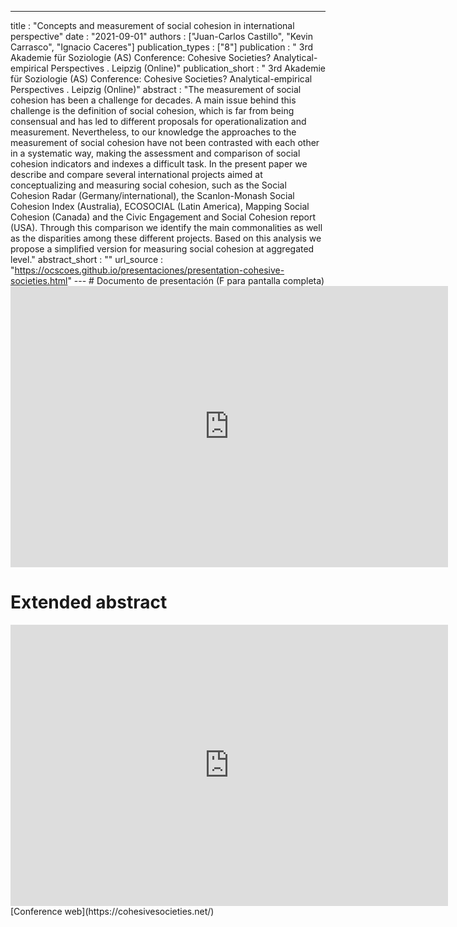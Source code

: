---
title : "Concepts and measurement of social cohesion in international perspective"
date : "2021-09-01"
authors : ["Juan-Carlos Castillo", "Kevin Carrasco", "Ignacio Caceres"]
publication_types : ["8"]
publication : " 3rd Akademie für Soziologie (AS) Conference: Cohesive Societies? Analytical-empirical Perspectives . Leipzig (Online)"
publication_short : " 3rd Akademie für Soziologie (AS) Conference: Cohesive Societies? Analytical-empirical Perspectives . Leipzig (Online)"
abstract : "The measurement of social cohesion has been a challenge for decades. A main issue behind this challenge is the definition of social cohesion, which is far from being consensual and has led to different proposals for operationalization and measurement. Nevertheless, to our knowledge the approaches to the measurement of social cohesion have not been contrasted with each other in a systematic way, making the assessment and comparison of social cohesion indicators and indexes a difficult task. In the present paper we describe and compare several international projects aimed at conceptualizing and measuring social cohesion, such as the Social Cohesion Radar (Germany/international), the Scanlon-Monash Social Cohesion Index (Australia), ECOSOCIAL (Latin America), Mapping Social Cohesion (Canada) and the Civic Engagement and Social Cohesion report (USA). Through this comparison we identify the main commonalities as well as the disparities among these different projects. Based on this analysis we propose a simplified version for measuring social cohesion at aggregated level."
abstract_short : ""
url_source : "https://ocscoes.github.io/presentaciones/presentation-cohesive-societies.html"
--- # Documento de presentación
(F para pantalla completa) <iframe width="700"  height="450" src="https://ocscoes.github.io/presentaciones/presentation-cohesive-societies.html" title="Xaringan presentation" frameborder="0" allow="accelerometer; autoplay; clipboard-write; encrypted-media; gyroscope; picture-in-picture" allowfullscreen></iframe>
# Extended abstract
<iframe width="700"  height="450" src="https://www.dropbox.com/s/sn0efav12iqfb31/castillo%2C%20caceres%20%26%20carrasco%202021%20concepts%20and%20measurement%20social%20cohesion.pdf?raw=1" title="Extended abstract" frameborder="0" allow="accelerometer; autoplay; clipboard-write; encrypted-media; gyroscope; picture-in-picture" allowfullscreen></iframe>
[Conference web](https://cohesivesocieties.net/)
